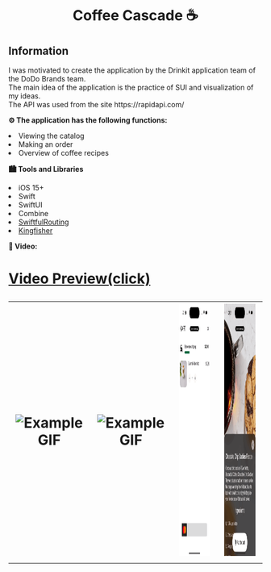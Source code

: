 <h1 align="center">Coffee Cascade ☕️ </a> 
<h2 align="left"> Information </h2> 
<p> I was motivated to create the application by the Drinkit application team of the DoDo Brands team. <br> The main idea of the application is the practice of SUI and visualization of my ideas. <br> The API was used from the site https://rapidapi.com/ </p>


<p><strong>⚙️ The application has the following functions:</strong></p>
<li> Viewing the catalog </li>
<li> Making an order </li> 
<li> Overview of coffee recipes </li> 

<p>     </p>


<p><strong> 🏙️ Tools and Libraries </strong></p>
<li> iOS 15+  </li>
<li> Swift  </li>
<li> SwiftUI </li> 
<li> Combine </li> 
<li><a href="https://github.com/SwiftfulThinking/SwiftfulRouting">SwiftfulRouting</a></li>
<li><a href="https://github.com/onevcat/Kingfisher">Kingfisher</a></li>
</ul>
<p>     </p>

<p><strong> 📸 Video: </strong></p>
<h1 align="left"><a href="https://youtube.com/shorts/Yqb6JN-obm4?feature=share" target="_blank">Video Preview(click)</a> 


<table>
  <tr>
    <td align="center">
      <img src="MediaContent/catalog-gif.gif" alt="Example GIF" width="250" height="500">
    </td>
    <td align="center">
      <img src="MediaContent/search-gif.gif" alt="Example GIF" width="250" height="500">
    </td>
    <td align="center">
      <img src="MediaContent/cart-gif.gif" alt="Example GIF" width="250" height="500">
    </td>
        <td align="center">
      <img src="MediaContent/product-gif.gif" alt="Example GIF" width="250" height="500">
    </td>
  </tr>
</table>
